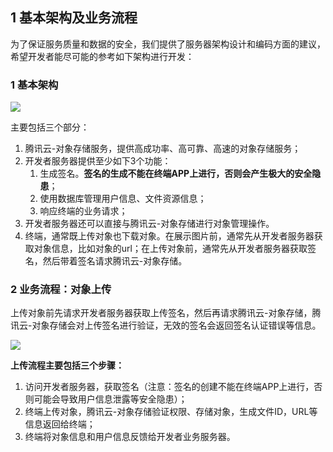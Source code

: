 ## 1 基本架构及业务流程

为了保证服务质量和数据的安全，我们提供了服务器架构设计和编码方面的建议，希望开发者能尽可能的参考如下架构进行开发：

### 1 基本架构

![](//mccdn.qcloud.com/static/img/7acb464a731cd8a47480566ab443e2d9/image.png)

主要包括三个部分：

1. 腾讯云-对象存储服务，提供高成功率、高可靠、高速的对象存储服务；
2. 开发者服务器提供至少如下3个功能：
   1. 生成签名。**签名的生成不能在终端APP上进行，否则会产生极大的安全隐患**；
   2. 使用数据库管理用户信息、文件资源信息；
   3. 响应终端的业务请求；
3. 开发者服务器还可以直接与腾讯云-对象存储进行对象管理操作。
4. 终端，通常既上传对象也下载对象。在展示图片前，通常先从开发者服务器获取对象信息，比如对象的url；在上传对象前，通常先从开发者服务器获取签名，然后带着签名请求腾讯云-对象存储。

### 2 业务流程：对象上传

上传对象前先请求开发者服务器获取上传签名，然后再请求腾讯云-对象存储，腾讯云-对象存储会对上传签名进行验证，无效的签名会返回签名认证错误等信息。

![](//mccdn.qcloud.com/static/img/7acb464a731cd8a47480566ab443e2d9/image.png)

**上传流程主要包括三个步骤：**

1. 访问开发者服务器，获取签名（注意：签名的创建不能在终端APP上进行，否则可能会导致用户信息泄露等安全隐患）；
2. 终端上传对象，腾讯云-对象存储验证权限、存储对象，生成文件ID，URL等信息返回给终端；
3. 终端将对象信息和用户信息反馈给开发者业务服务器。





